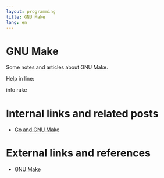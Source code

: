 ```yaml
---
layout: programming
title: GNU Make
lang: en
---
```

# GNU Make 
Some notes and articles about GNU Make.

Help in line: 
 
   info rake

# Internal links and related posts
* [Go and GNU Make](/programming/go/docs/make.html)


# External links and references
* [GNU Make](https://www.gnu.org/software/make/)

